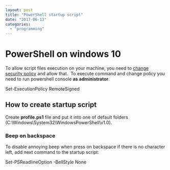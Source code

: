 ```yaml
---
layout: post
title: "PowerShell startup script"
date: "2017-06-13"
categories: 
  - "programming"
---
```


# PowerShell on windows 10

To allow script files execution on your machine, you need to [change security policy](https://technet.microsoft.com/en-us/library/ee176961.aspx) and allow that.  To execute command and change policy you need to run powershell console **as administrator**.

Set-ExecutionPolicy RemoteSigned

## How to create startup script

Create **profile.ps1** file and put it into one of default folders (C:\\Windows\\System32\\WindowsPowerShell\\v1.0).

### Beep on backspace

To disable annoying beep when press on backspace if there is no character left, add next command to the startup script:

Set-PSReadlineOption -BellStyle None
